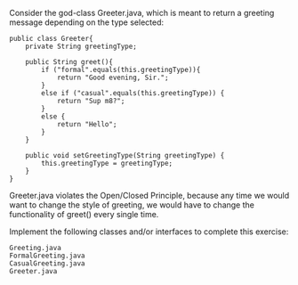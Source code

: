 Consider the god-class Greeter.java, which is meant to return a greeting message depending on the type selected:

```
public class Greeter{
    private String greetingType;

    public String greet(){
        if ("formal".equals(this.greetingType)){
            return "Good evening, Sir.";
        }
        else if ("casual".equals(this.greetingType)) {
            return "Sup m8?";
        }
        else {
            return "Hello";
        }
    }

    public void setGreetingType(String greetingType) {
        this.greetingType = greetingType;
    }
}
```
Greeter.java violates the Open/Closed Principle, because any time we would want to change the style of greeting, we would have to change the functionality of greet() every single time.

Implement the following classes and/or interfaces to complete this exercise:
```
Greeting.java
FormalGreeting.java
CasualGreeting.java
Greeter.java
```
